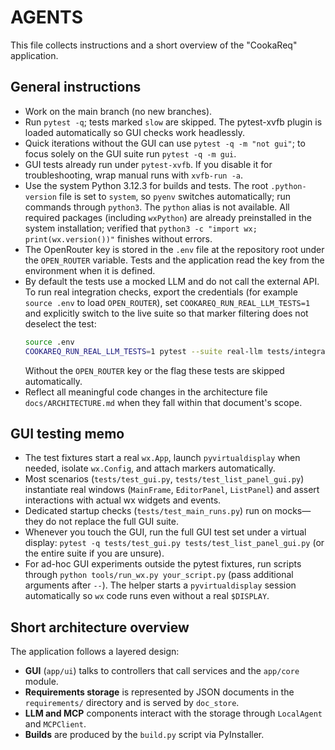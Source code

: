 # AGENTS

This file collects instructions and a short overview of the "CookaReq" application.

## General instructions

- Work on the main branch (no new branches).
- Run `pytest -q`; tests marked `slow` are skipped. The pytest-xvfb plugin is loaded automatically so GUI checks work headlessly.
- Quick iterations without the GUI can use `pytest -q -m "not gui"`; to focus solely on the GUI suite run `pytest -q -m gui`.
- GUI tests already run under `pytest-xvfb`. If you disable it for troubleshooting, wrap manual runs with `xvfb-run -a`.
- Use the system Python 3.12.3 for builds and tests. The root `.python-version` file is set to `system`, so `pyenv` switches automatically; run commands through `python3`. The `python` alias is not available. All required packages (including `wxPython`) are already preinstalled in the system installation; verified that `python3 -c "import wx; print(wx.version())"` finishes without errors.
- The OpenRouter key is stored in the `.env` file at the repository root under the `OPEN_ROUTER` variable. Tests and the application read the key from the environment when it is defined.
- By default the tests use a mocked LLM and do not call the external API. To run real integration checks, export the credentials (for example `source .env` to load `OPEN_ROUTER`), set `COOKAREQ_RUN_REAL_LLM_TESTS=1` and explicitly switch to the live suite so that marker filtering does not deselect the test:
  ```bash
  source .env
  COOKAREQ_RUN_REAL_LLM_TESTS=1 pytest --suite real-llm tests/integration/test_llm_openrouter_integration.py::test_openrouter_check_llm -q
  ```
  Without the `OPEN_ROUTER` key or the flag these tests are skipped automatically.
- Reflect all meaningful code changes in the architecture file `docs/ARCHITECTURE.md` when they fall within that document's scope.

## GUI testing memo

- The test fixtures start a real `wx.App`, launch `pyvirtualdisplay` when needed, isolate `wx.Config`, and attach markers automatically.
- Most scenarios (`tests/test_gui.py`, `tests/test_list_panel_gui.py`) instantiate real windows (`MainFrame`, `EditorPanel`, `ListPanel`) and assert interactions with actual wx widgets and events.
- Dedicated startup checks (`tests/test_main_runs.py`) run on mocks—they do not replace the full GUI suite.
- Whenever you touch the GUI, run the full GUI test set under a virtual display: `pytest -q tests/test_gui.py tests/test_list_panel_gui.py` (or the entire suite if you are unsure).
- For ad-hoc GUI experiments outside the pytest fixtures, run scripts through `python tools/run_wx.py your_script.py` (pass additional arguments after `--`). The helper starts a `pyvirtualdisplay` session automatically so `wx` code runs even without a real `$DISPLAY`.

## Short architecture overview

The application follows a layered design:

- **GUI** (`app/ui`) talks to controllers that call services and the `app/core` module.
- **Requirements storage** is represented by JSON documents in the `requirements/` directory and is served by `doc_store`.
- **LLM and MCP** components interact with the storage through `LocalAgent` and `MCPClient`.
- **Builds** are produced by the `build.py` script via PyInstaller.

